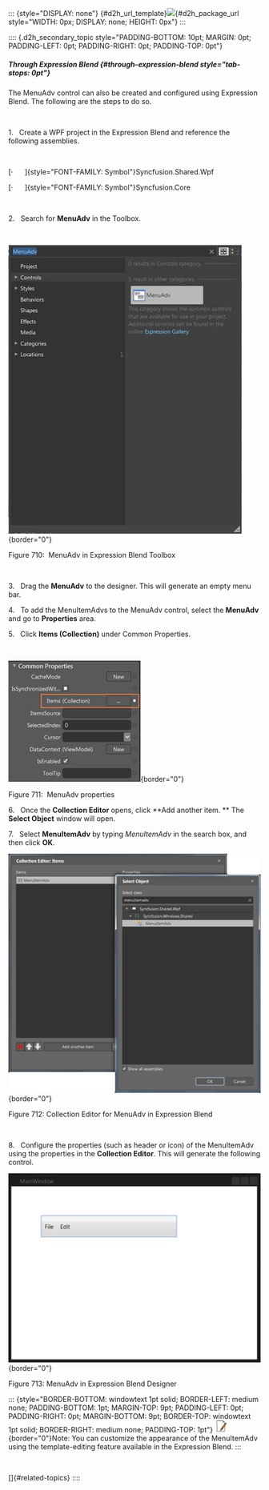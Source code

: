 ::: {style="DISPLAY: none"}
[](ms-xhelp:///?Id=d2h_url_template){#d2h_url_template}![](!package_url!){#d2h_package_url style="WIDTH: 0px; DISPLAY: none; HEIGHT: 0px"}
:::

:::: {.d2h_secondary_topic style="PADDING-BOTTOM: 10pt; MARGIN: 0pt; PADDING-LEFT: 0pt; PADDING-RIGHT: 0pt; PADDING-TOP: 0pt"}
##### Through Expression Blend {#through-expression-blend style="tab-stops: 0pt"}

The MenuAdv control can also be created and configured using Expression Blend. The following are the steps to do so.

 

1.   Create a WPF project in the Expression Blend and reference the following assemblies.

 

[·      ]{style="FONT-FAMILY: Symbol"}Syncfusion.Shared.Wpf

[·      ]{style="FONT-FAMILY: Symbol"}Syncfusion.Core

 

2.   Search for **MenuAdv** in the Toolbox.

 

![](ImagesExt/image30_621.jpg){border="0"}

Figure 710:  MenuAdv in Expression Blend Toolbox

 

3.   Drag the **MenuAdv** to the designer. This will generate an empty menu bar.

4.   To add the MenuItemAdvs to the MenuAdv control, select the **MenuAdv** and go to **Properties** area.

5.   Click **Items (Collection)** under Common Properties.

 

![](ImagesExt/image30_622.jpg){border="0"}

Figure 711:  MenuAdv properties

6.   Once the **Collection Editor** opens, click **Add another item. ** The **Select Object** window will open.

7.   Select **MenuItemAdv** by typing *MenuItemAdv* in the search box, and then click **OK**.

![](ImagesExt/image30_623.jpg){border="0"}

Figure 712: Collection Editor for MenuAdv in Expression Blend

 

8.   Configure the properties (such as header or icon) of the MenuItemAdv using the properties in the **Collection Editor**. This will generate the following control.

![](ImagesExt/image30_624.jpg){border="0"}

Figure 713: MenuAdv in Expression Blend Designer

::: {style="BORDER-BOTTOM: windowtext 1pt solid; BORDER-LEFT: medium none; PADDING-BOTTOM: 1pt; MARGIN-TOP: 9pt; PADDING-LEFT: 0pt; PADDING-RIGHT: 0pt; MARGIN-BOTTOM: 9pt; BORDER-TOP: windowtext 1pt solid; BORDER-RIGHT: medium none; PADDING-TOP: 1pt"}
![](ImagesExt/image30_5.jpg){border="0"}Note: You can customize the appearance of the MenuItemAdv using the template-editing feature available in the Expression Blend.
:::

 

[]{#related-topics}
::::
